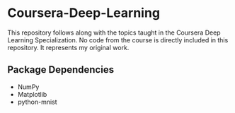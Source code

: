 # Coursera-Deep-Learning
This repository follows along with the topics taught in the Coursera Deep Learning Specialization.
No code from the course is directly included in this repository. It represents my original work.

## Package Dependencies
* NumPy
* Matplotlib
* python-mnist